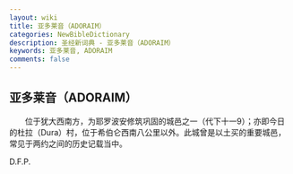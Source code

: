 ```yaml
---
layout: wiki
title: 亚多莱音（ADORAIM）
categories: NewBibleDictionary
description: 圣经新词典 - 亚多莱音（ADORAIM）
keywords: 亚多莱音, ADORAIM
comments: false
---
```


## 亚多莱音（ADORAIM）

　　位于犹大西南方，为耶罗波安修筑巩固的城邑之一（代下十一9）；亦即今日的杜拉（Dura）村，位于希伯仑西南八公里以外。此城曾是以土买的重要城邑，常见于两约之间的历史记载当中。

D.F.P.








